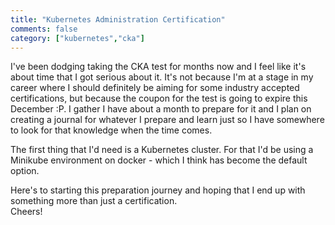 ```yaml
---  
title: "Kubernetes Administration Certification"
comments: false
category: ["kubernetes","cka"]
---  
```


I've been dodging taking the CKA test for months now and I feel like it's about time that I got serious about it. It's not because I'm at a stage in my career where I should definitely be aiming for some industry accepted certifications, but because the coupon for the test is going to expire this December :P. I gather I have about a month to prepare for it and I plan on creating a journal for whatever I prepare and learn just so I have somewhere to look for that knowledge when the time comes.  
  
The first thing that I'd need is a Kubernetes cluster. For that I'd be using a Minikube environment on docker - which I think has become the default option.  
  
Here's to starting this preparation journey and hoping that I end up with something more than just a certification.  
Cheers!  